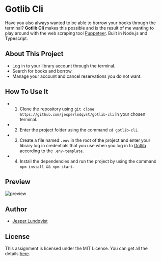 # Gotlib Cli

Have you also always wanted to be able to borrow your books through the terminal?
**Gotlib Cli** makes this possible and is the result of me wanting to play around with the web scraping tool [Puppeteer](https://github.com/puppeteer/puppeteer).
Built in Node.js and Typescript.

## About This Project

- Log in to your library account through the terminal.
- Search for books and borrow.
- Manage your account and cancel reservations you do not want.

## How To Use It

- 1. Clone the repository using `git clone https://github.com/jesperlndqvst/gotlib-cli` in your chosen terminal.
- 2. Enter the project folder using the command `cd gotlib-cli`.
- 3. Create a file named `.env` in the root of the project and enter your library log in credentials that you use when you log in to [Gotlib](https://encore.gotlib.goteborg.se/) according to the `.env-template`.
- 4. Install the dependencies and run the project by using the command `npm install && npm start`.

## Preview
![preview](https://user-images.githubusercontent.com/8672087/109429982-25a31c00-79ff-11eb-834b-8eac11531cc9.gif)


## Author

- [Jesper Lundqvist](https://github.com/jesperlndqvst)

## License

This assignment is licensed under the MIT License. You can get all the details [here](https://github.com/jesperlndqvst/gotlib-cli/blob/master/LICENSE).
